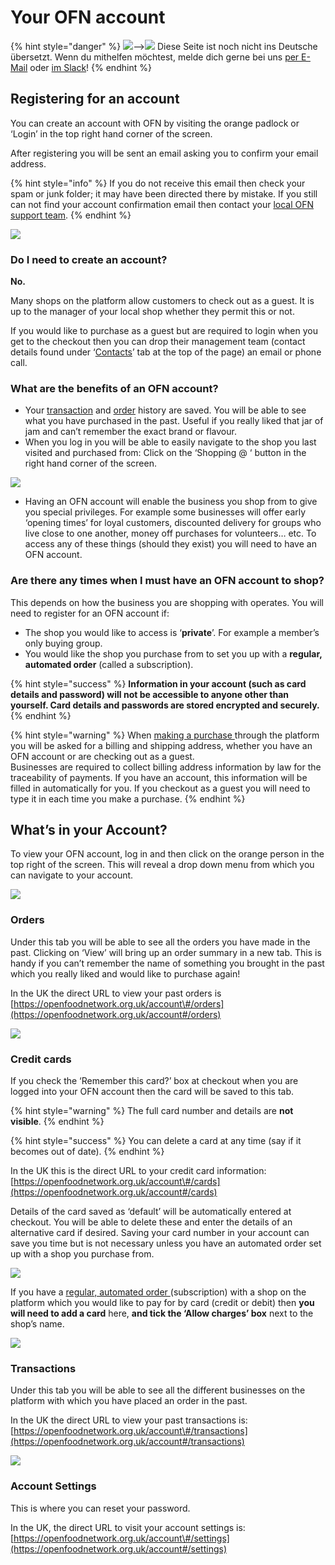 # Your OFN account

{% hint style="danger" %}
![](https://firebasestorage.googleapis.com/v0/b/gitbook-28427.appspot.com/o/assets%2F-L9rgk4wEweX_zxXIzmW%2F-LpeYcYHvFT89zDzVlG4%2F-LpeZq2i0oaAbNYfYfu5%2FCapture%20du%202019-09-26%2000-38-19.png?alt=media&token=aef3eea2-4d60-4d24-99ec-6edbda36b45c)--&gt;​![](https://firebasestorage.googleapis.com/v0/b/gitbook-28427.appspot.com/o/assets%2F-L9rgk4wEweX_zxXIzmW%2F-MdHZQzZkj-9uNA4c3qD%2F-MdIF6yxdsNWC5BK3awW%2FFlagge%20Deutschland.jpg?alt=media&token=9bbe895b-2aa1-40da-8221-01fb74558b92) Diese Seite ist noch nicht ins Deutsche übersetzt. Wenn du mithelfen möchtest, melde dich gerne bei uns [per E-Mail](mailto:konrad@openfoodnetwork.de) oder [im Slack](https://join.slack.com/t/openfoodnetwork/shared_invite/zt-9sjkjdlu-r02kUMP1zbrTgUhZhYPF~A)!
{% endhint %}

## Registering for an account

You can create an account with OFN by visiting the orange padlock or ‘Login’ in the top right hand corner of the screen.

After registering you will be sent an email asking you to confirm your email address. 

{% hint style="info" %}
If you do not receive this email then check your spam or junk folder; it may have been directed there by mistake.  If you still can not find your account confirmation email then contact your [local OFN support team](../local-ofn-organizations-and-contacts.md). 
{% endhint %}

![](https://lh6.googleusercontent.com/2ZjyZNzzOFqAC6m1CmD2fhbXEoBwiGZ6k-M8rEVyYOcOdzC9DG2zhgabHZZG7WlQck6Q8asAff0WsYICa4dpnl35nhkd127atD86w-K4HsrtW-yrA-yx0QOiEFxtmp1nsZp7D9DJ)

### **Do I need to create an account?**

**No.**  

Many shops on the platform allow customers to check out as a guest. It is up to the manager of your local shop whether they permit this or not. 

If you would like to purchase as a guest but are required to login when you get to the checkout then you can drop their management team \(contact details found under ‘[Contacts](the-people-and-businesses-who-make-grow-your-food.md#contact)’ tab at the top of the page\) an email or phone call.

### **What are the benefits of an OFN account?**

* Your [transaction](your-ofn-account.md#transactions) and [order](your-ofn-account.md#orders) history are saved. You will be able to see what you have purchased in the past. Useful if you really liked that jar of jam and can’t remember the exact brand or flavour.
* When you log in you will be able to easily navigate to the shop you last visited and purchased from: Click on the ‘Shopping @ ‘ button in the right hand corner of the screen.

![](https://lh6.googleusercontent.com/VvMP-IUXl3XVA1lD89c_1gpxNqe4fVC6bPwOKF6yX_Cia2U4ePjLlXHuTEB8Pdtm2Q2LFGDeCrdzj4jm7c6V-JYv5cbLJixPycT12BM_XGCtbbnpWbC95TZyCeZjZp4QvC63nKkE)

* Having an OFN account will enable the business you shop from to give you special privileges. For example some businesses will offer early ‘opening times’ for loyal customers, discounted delivery for groups who live close to one another, money off purchases for volunteers… etc.  To access any of these things \(should they exist\) you will need to have an OFN account.

### **Are there any times when I must have an OFN account to shop?**

This depends on how the business you are shopping with operates.  You will need to register for an OFN account if:

* The shop you would like to access is ‘**private**’. For example a member’s only buying group.
* You would like the shop you purchase from to set you up with a **regular, automated order** \(called a subscription\).

{% hint style="success" %}
**Information in your account \(such as card details and password\) will not be accessible to anyone other than yourself. Card details and passwords are stored encrypted and securely.**
{% endhint %}

{% hint style="warning" %}
When [making a purchase ](shopping-and-placing-an-order.md#checkout)through the platform you will be asked for a billing and shipping address, whether you have an OFN account or are checking out as a guest.    
Businesses are required to collect billing address information by law for the traceability of payments.  If you have an account, this information will be filled in automatically for you. If you checkout as a guest you will need to type it in each time you make a purchase.
{% endhint %}

## **What’s in your Account?**

To view your OFN account, log in and then click on the orange person in the top right of the screen.  This will reveal a drop down menu from which you can navigate to your account.

![](https://lh6.googleusercontent.com/7_feuoGIRtZzTE3SNbIRQZMBFNnKP92azWewIy2oBEtLQyVOdCOy9mpJLRga-7JIl_R-ZVaIzfTLJv1Kez1KWCJAMChbD5oFwvU_mZ2dOMTUaiLe8Fg9N5tYCNs_FxYMMXO-35rl)

### **Orders**

Under this tab you will be able to see all the orders you have made in the past.  Clicking on ‘View’ will bring up an order summary in a new tab. This is handy if you can’t remember the name of something you brought in the past which you really liked and would like to purchase again!

In the UK the direct URL to view your past orders is [https://openfoodnetwork.org.uk/account\#/orders](https://openfoodnetwork.org.uk/account#/orders)

![](https://lh6.googleusercontent.com/K7DWc5EAImEMm6nsAUvP3rUs70Il1a3SAzm0_pL4RIVojEjNELiobojxAtT8s-eJw6pCy-sACAjjH_Y4MGN2TNiPf4HDKP5GtKo3a8qHinEhq_K6I7iUQIx17AfUdc349wTQqbxQ)

### **Credit cards**

If you check the ‘Remember this card?’ box at checkout when you are logged into your OFN account then the card will be saved to this tab.  

{% hint style="warning" %}
The full card number and details are **not visible**. 
{% endhint %}

{% hint style="success" %}
You can delete a card at any time \(say if it becomes out of date\).
{% endhint %}

In the UK this is the direct URL to your credit card information:  
[https://openfoodnetwork.org.uk/account\#/cards](https://openfoodnetwork.org.uk/account#/cards)

Details of the card saved as ‘default’ will be automatically entered at checkout. You will be able to delete these and enter the details of an alternative card if desired.  Saving your card number in your account can save you time but is not necessary unless you have an automated order set up with a shop you purchase from.

![](https://lh5.googleusercontent.com/A1Ems2pmtUzuoMU7ky6MtFZDgb1lV8VTimsShEnhFUZIKD4KsaiZm6xHpa3e1UtNSXBMYHrPz5Uw9zcl6i1wxnrvquf3Li8SGoA3383ui3DqZgCrI3-0JWomTuJJ3Q7-bXY1LOTv)

If you have a [regular, automated order ](regular-automated-orders.md)\(subscription\) with a shop on the platform which you would like to pay for by card \(credit or debit\) then **you will need to add a card** here, **and tick the ‘Allow charges’ box** next to the shop’s name.

![](../.gitbook/assets/newcard2%20%281%29.gif)

### **Transactions**

Under this tab you will be able to see all the different businesses on the platform with which you have placed an order in the past.

In the UK the direct URL to view your past transactions is:  
[https://openfoodnetwork.org.uk/account\#/transactions](https://openfoodnetwork.org.uk/account#/transactions)

![](https://lh4.googleusercontent.com/ZlqKX9SWoS85f1fTaXPSJs4r1ZAzMji4ZytN_XIqcgfS6zwWC0cXrAA2L3B0xDV60ViFtRwz0usWxJHfrBygCk3gDEQ9y-6p9GxC9rT0IHNCByqCkG1FQ9YkRvpNWMVsJGy9N3SD)

### **Account Settings**

This is where you can reset your password.

In the UK, the direct URL to visit your account settings is:  
[https://openfoodnetwork.org.uk/account\#/settings](https://openfoodnetwork.org.uk/account#/settings)  



